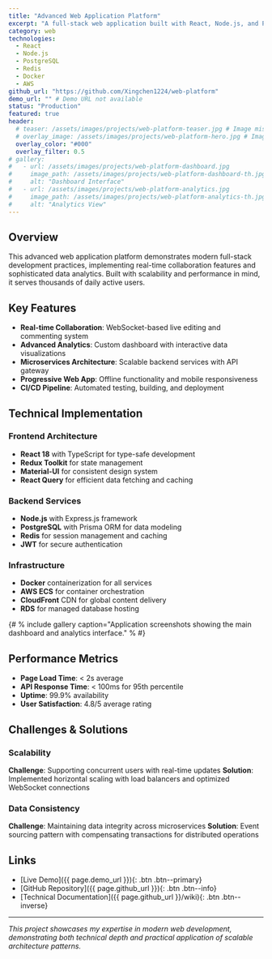 ```yaml
---
title: "Advanced Web Application Platform"
excerpt: "A full-stack web application built with React, Node.js, and PostgreSQL, featuring real-time collaboration and advanced analytics."
category: web
technologies:
  - React
  - Node.js
  - PostgreSQL
  - Redis
  - Docker
  - AWS
github_url: "https://github.com/Xingchen1224/web-platform"
demo_url: "" # Demo URL not available
status: "Production"
featured: true
header:
  # teaser: /assets/images/projects/web-platform-teaser.jpg # Image missing
  # overlay_image: /assets/images/projects/web-platform-hero.jpg # Image missing
  overlay_color: "#000"
  overlay_filter: 0.5
# gallery:
#   - url: /assets/images/projects/web-platform-dashboard.jpg
#     image_path: /assets/images/projects/web-platform-dashboard-th.jpg
#     alt: "Dashboard Interface"
#   - url: /assets/images/projects/web-platform-analytics.jpg
#     image_path: /assets/images/projects/web-platform-analytics-th.jpg
#     alt: "Analytics View"
---
```


## Overview

This advanced web application platform demonstrates modern full-stack development practices, implementing real-time collaboration features and sophisticated data analytics. Built with scalability and performance in mind, it serves thousands of daily active users.

## Key Features

- **Real-time Collaboration**: WebSocket-based live editing and commenting system
- **Advanced Analytics**: Custom dashboard with interactive data visualizations
- **Microservices Architecture**: Scalable backend services with API gateway
- **Progressive Web App**: Offline functionality and mobile responsiveness
- **CI/CD Pipeline**: Automated testing, building, and deployment

## Technical Implementation

### Frontend Architecture
- **React 18** with TypeScript for type-safe development
- **Redux Toolkit** for state management
- **Material-UI** for consistent design system
- **React Query** for efficient data fetching and caching

### Backend Services
- **Node.js** with Express.js framework
- **PostgreSQL** with Prisma ORM for data modeling
- **Redis** for session management and caching
- **JWT** for secure authentication

### Infrastructure
- **Docker** containerization for all services
- **AWS ECS** for container orchestration
- **CloudFront** CDN for global content delivery
- **RDS** for managed database hosting

{# % include gallery caption="Application screenshots showing the main dashboard and analytics interface." % #}

## Performance Metrics

- **Page Load Time**: < 2s average
- **API Response Time**: < 100ms for 95th percentile
- **Uptime**: 99.9% availability
- **User Satisfaction**: 4.8/5 average rating

## Challenges & Solutions

### Scalability
**Challenge**: Supporting concurrent users with real-time updates
**Solution**: Implemented horizontal scaling with load balancers and optimized WebSocket connections

### Data Consistency
**Challenge**: Maintaining data integrity across microservices
**Solution**: Event sourcing pattern with compensating transactions for distributed operations

## Links

- [Live Demo]({{ page.demo_url }}){: .btn .btn--primary}
- [GitHub Repository]({{ page.github_url }}){: .btn .btn--info}
- [Technical Documentation]({{ page.github_url }}/wiki){: .btn .btn--inverse}

---

*This project showcases my expertise in modern web development, demonstrating both technical depth and practical application of scalable architecture patterns.*